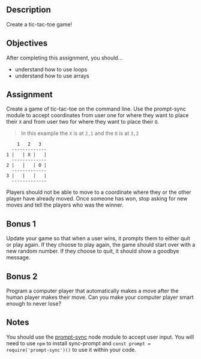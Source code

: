 ## Description

Create a tic-tac-toe game!

## Objectives

After completing this assignment, you should…

- understand how to use loops
- understand how to use arrays

## Assignment

Create a game of tic-tac-toe on the command line. Use the prompt-sync module to accept coordinates from user one for where they want to place their `X` and from user two for where they want to place their `O`.

> In this example the `X` is at `2,1` and the `O` is at `3,2`

```
    1   2   3
  -------------
1 |   | X |   |
  -------------
2 |   |   | O |
  -------------
3 |   |   |   |
  -------------
```

Players should not be able to move to a coordinate where they or the other player have already moved. Once someone has won, stop asking for new moves and tell the players who was the winner.

## Bonus 1

Update your game so that when a user wins, it prompts them to either quit or play again. If they choose to play again, the game should start over with a new random number. If they choose to quit, it should show a goodbye message.

## Bonus 2

Program a computer player that automatically makes a move after the human player makes their move. Can you make your computer player smart enough to never lose?

## Notes

You should use the [prompt-sync](https://github.com/heapwolf/prompt-sync#readme) node module to accept user input. You will need to use `npm` to install sync-prompt and `const prompt = require('prompt-sync')()` to use it within your code.
